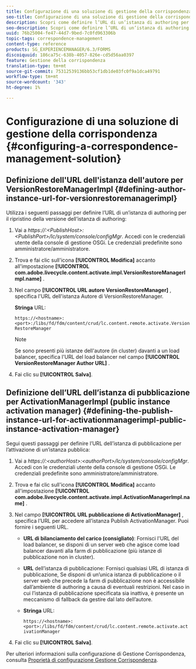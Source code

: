 ```yaml
---
title: Configurazione di una soluzione di gestione della corrispondenza
seo-title: Configurazione di una soluzione di gestione della corrispondenza
description: Scopri come definire l’URL di un’istanza di authoring per il ripristino della versione dell’istanza di authoring e definire l’URL dell’istanza di pubblicazione per il gestore dell’attivazione dell’istanza pubblica.
seo-description: Scopri come definire l’URL di un’istanza di authoring per il ripristino della versione dell’istanza di authoring e definire l’URL dell’istanza di pubblicazione per il gestore dell’attivazione dell’istanza pubblica.
uuid: 76b25004-fe47-44d7-9bed-7c0fd963306b
topic-tags: correspondence-management
content-type: reference
products: SG_EXPERIENCEMANAGER/6.3/FORMS
discoiquuid: 186ca75c-638b-4057-826e-cd5d56aa0397
feature: Gestione della corrispondenza
translation-type: tm+mt
source-git-commit: 75312539136bb53cf1db1de03fc0f9a1dca49791
workflow-type: tm+mt
source-wordcount: '343'
ht-degree: 1%

---
```



# Configurazione di una soluzione di gestione della corrispondenza {#configuring-a-correspondence-management-solution}

## Definizione dell&#39;URL dell&#39;istanza dell&#39;autore per VersionRestoreManagerImpl {#defining-author-instance-url-for-versionrestoremanagerimpl}

Utilizza i seguenti passaggi per definire l’URL di un’istanza di authoring per il ripristino della versione dell’istanza di authoring:

1. Vai a *https://:&lt;PublishHost>:&lt;PublishPort>/lc/system/console/configMgr*. Accedi con le credenziali utente della console di gestione OSGi. Le credenziali predefinite sono amministratore/amministratore.
1. Trova e fai clic sull&#39;icona **[!UICONTROL Modifica]** accanto all&#39;impostazione **[!UICONTROL com.adobe.livecycle.content.activate.impl.VersionRestoreManagerImpl.name]** .
1. Nel campo **[!UICONTROL URL autore VersionRestoreManager]** , specifica l&#39;URL dell&#39;istanza Autore di VersionRestoreManager.

   **Stringa** URL:

   `https://<hostname>:<port>:/libs/fd/fdm/content/crud/lc.content.remote.activate.VersionRestoreManager`

   >[!NOTE]
   >
   >Se sono presenti più istanze dell&#39;autore (in cluster) davanti a un load balancer, specifica l&#39;URL del load balancer nel campo **[!UICONTROL VersionRestoreManager Author URL]** .

1. Fai clic su **[!UICONTROL Salva]**.

## Definizione dell’URL dell’istanza di pubblicazione per ActivationManagerImpl (public instance activation manager) {#defining-the-publish-instance-url-for-activationmanagerimpl-public-instance-activation-manager}

Segui questi passaggi per definire l’URL dell’istanza di pubblicazione per l’attivazione di un’istanza pubblica:

1. Vai a *https://:&lt;authorHost>:&lt;authorPort>/lc/system/console/configMgr*. Accedi con le credenziali utente della console di gestione OSGi. Le credenziali predefinite sono amministratore/amministratore.
1. Trova e fai clic sull&#39;icona **[!UICONTROL Modifica]** accanto all&#39;impostazione **[!UICONTROL com.adobe.livecycle.content.activate.impl.ActivationManagerImpl.name]** .
1. Nel campo **[!UICONTROL URL pubblicazione di ActivationManager]** , specifica l’URL per accedere all’istanza Publish ActivationManager. Puoi fornire i seguenti URL.

   * **URL di bilanciamento del carico (consigliato)**: Fornisci l&#39;URL del load balancer, se disponi di un server web che agisce come load balancer davanti alla farm di pubblicazione (più istanze di pubblicazione non in cluster).
   * **URL** dell’istanza di pubblicazione: Fornisci qualsiasi URL di istanza di pubblicazione, Se disponi di un’unica istanza di pubblicazione o il server web che precede la farm di pubblicazione non è accessibile dall’ambiente di authoring a causa di eventuali restrizioni. Nel caso in cui l’istanza di pubblicazione specificata sia inattiva, è presente un meccanismo di fallback da gestire dal lato dell’autore.
   * **Stringa** URL:

      `https://<hostname>:<port>:/libs/fd/fdm/content/crud/lc.content.remote.activate.activationManager`

1. Fai clic su **[!UICONTROL Salva]**.

Per ulteriori informazioni sulla configurazione di Gestione Corrispondenza, consulta [Proprietà di configurazione Gestione Corrispondenza](https://helpx.adobe.com/aem-forms/6-2/cm-configuration-properties.html).
